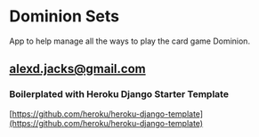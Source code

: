 # Dominion Sets
App to help manage all the ways to play the card game Dominion.

## alexd.jacks@gmail.com

### Boilerplated with Heroku Django Starter Template
[https://github.com/heroku/heroku-django-template](https://github.com/heroku/heroku-django-template)

